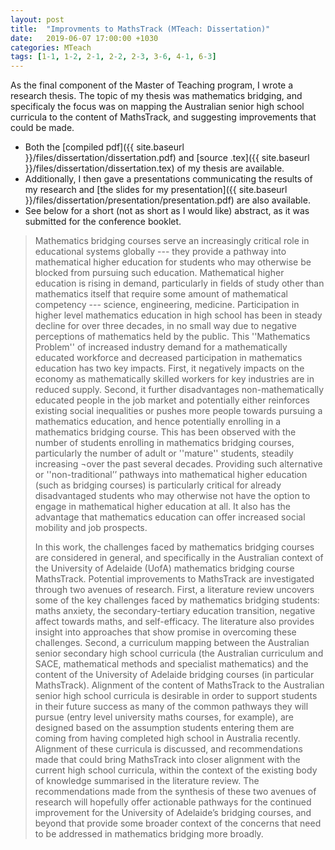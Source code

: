 ```yaml
---
layout: post
title:  "Improvments to MathsTrack (MTeach: Dissertation)"
date:   2019-06-07 17:00:00 +1030
categories: MTeach
tags: [1-1, 1-2, 2-1, 2-2, 2-3, 3-6, 4-1, 6-3]
---
```


As the final component of the Master of Teaching program, I wrote a research thesis. The topic of my thesis was mathematics bridging, and specificaly the focus was on mapping the Australian senior high school curricula to the content of MathsTrack, and suggesting improvements that could be made. 

 - Both the [compiled pdf]({{ site.baseurl }}/files/dissertation/dissertation.pdf) and [source .tex]({{ site.baseurl }}/files/dissertation/dissertation.tex) of my thesis are available.
 - Additionally, I then gave a presentations communicating the results of my research and [the slides for my presentation]({{ site.baseurl }}/files/dissertation/presentation/presentation.pdf) are also available.
 - See below for a short (not as short as I would like) abstract, as it was submitted for the conference booklet.
 
<blockquote markdown="1">
Mathematics bridging courses serve an increasingly critical role in educational systems globally --- they provide a pathway into mathematical higher education for students who may otherwise be blocked from pursuing such education. Mathematical higher education is rising in demand, particularly in fields of study other than mathematics itself that require some amount of mathematical competency --- science, engineering, medicine. Participation in higher level mathematics education in high school has been in steady decline for over three decades, in no small way due to negative perceptions of mathematics held by the public. This ''Mathematics Problem'' of increased industry demand for a mathematically educated workforce and decreased participation in mathematics education has two key impacts. First, it negatively impacts on the economy as mathematically skilled workers for key industries are in reduced supply. Second, it further disadvantages non-mathematically educated people in the job market and potentially either reinforces existing social inequalities or pushes more people towards pursuing a mathematics education, and hence potentially enrolling in a mathematics bridging course. This has been observed with the number of students enrolling in mathematics bridging courses, particularly the number of adult or ''mature'' students, steadily increasing ¬over the past several decades. Providing such alternative or ''non-traditional’’ pathways into mathematical higher education (such as bridging courses) is particularly critical for already disadvantaged students who may otherwise not have the option to engage in mathematical higher education at all. It also has the advantage that mathematics education can offer increased social mobility and job prospects.
 
In this work, the challenges faced by mathematics bridging courses are considered in general, and specifically in the Australian context of the University of Adelaide (UofA) mathematics bridging course MathsTrack. Potential improvements to MathsTrack are investigated through two avenues of research. First, a literature review uncovers some of the key challenges faced by mathematics bridging students: maths anxiety, the secondary-tertiary education transition, negative affect towards maths, and self-efficacy. The literature also provides insight into approaches that show promise in overcoming these challenges. Second, a curriculum mapping between the Australian senior secondary high school curricula (the Australian curriculum and SACE, mathematical methods and specialist mathematics) and the content of the University of Adelaide bridging courses (in particular MathsTrack). Alignment of the content of MathsTrack to the Australian senior high school curricula is desirable in order to support students in their future success as many of the common pathways they will pursue (entry level university maths courses, for example), are designed based on the assumption students entering them are coming from having completed high school in Australia recently.  Alignment of these curricula is discussed, and recommendations made that could bring MathsTrack into closer alignment with the current high school curricula, within the context of the existing body of knowledge summarised in the literature review. The recommendations made from the synthesis of these two avenues of research will hopefully offer actionable pathways for the continued improvement for the University of Adelaide’s bridging courses, and beyond that provide some broader context of the concerns that need to be addressed in mathematics bridging more broadly.
</blockquote>


 
 
 
 
 
 
